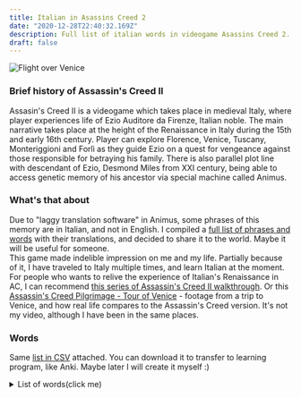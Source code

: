 ```yaml
---
title: Italian in Asassins Creed 2
date: "2020-12-28T22:40:32.169Z"
description: Full list of italian words in videogame Asassins Creed 2.
draft: false
---
```

![Flight over Venice](/ac2-1.jpg)
### Brief history of Assassin's Creed II
Assasin's Creed II is a videogame which takes place in medieval Italy, where player experiences life of Ezio Auditore da Firenze, Italian noble. The main narrative takes place at the height of the Renaissance in Italy during the 15th and early 16th century. Player can explore Florence, Venice, Tuscany, Monteriggioni and Forlì as they guide Ezio on a quest for vengeance against those responsible for betraying his family. There is also parallel plot line with descendant of Ezio, Desmond Miles from XXI century, being able to access genetic memory of his ancestor via special machine called Animus. 
### What's that about

Due to "laggy translation software" in Animus, some phrases of this memory are in Italian, and not in English.
I compiled a [full list of phrases and words](#words) with their translations, and decided to share it to the world. Maybe it will be useful for someone.  
This game made indelible impression on me and my life. 
Partially because of it, I have traveled to Italy multiple times, and learn Italian at the moment.  
For people who wants to relive the experience of Italian's Renaissance in AC, I can recommend [this series of Assassin's Creed II walkthrough](https://www.youtube.com/watch?v=67xgpIpFDKM&list=PLihL86qFbHcx1-Em-u3uPE1HL7J2qb0hY). Or this [Assassin's Creed Pilgrimage - Tour of Venice](https://www.youtube.com/watch?v=Z_EpzZSBWDI) - footage from a trip to Venice, and how real life compares to the Assassin's Creed version. It's not my video, although I have been in the same places.



### Words
Same [list in CSV](/italian.csv) attached. You can download it to transfer to learning program, like Anki. Maybe later I will create it myself :)
<details> <summary>  List of words(click me) </summary>

Grullo  - Idiot  
Codardo  - Coward  
Uccidetelo  - Kill him  
Ben trovato  - Good to see you  
Fottiti  - Go fuck yourself  
Tartaruga  - Tortouse  
Cazzo  - Fuck  
Sveglia  - Wake up  
Figlio d’un cane  - Son of a bitch  
Perdonate, Messere  - Forgive me, sir  
Chiedo venia  - I beg your pardon  
Voglio la sua testa  - Bring me his head  
Avete la mia parola  - You have my word  
Ben trovato  - Well met  
Come sempre  - Same as ever  
Bischero  - Penis  
Buon giorno a Voi, madre  - Good day to you, mother  
Come state  - How are you?  
Sto bene  - I’m good  
Con piacere  - With pleasure  
Molto onorato  - It is a pleasure to meet you  
L’onore è mio  - The honor is mine  
Immagino  - I guess  
Vi ringrazio, Madonna  - Thank you  
Anch’io  - Me too  
Amore mio  - My love  
Birbante  - Naughty  
Ehi, lurido porco!  - Hey, dirty pig!  
Ma che ti piglia  - What the hell  
Puttana  - Whore  
Basta! Mi arrendo  - Stop, I yield  
Va bene  - Okay  
idiota  - Idiot  
Abbattetelo  - Put him down  
Ti Prego  - Please  
Che pasticcio  - What a mess  
Tutto il santo giorno che cerco  - I have spend the whole day looking for  
Mi dispiace  - I am sorry  
Non fare il finto tonto  - Don’t play dumb with me  
Bentornato  - Welcome back  
Piccina  - Little one  
Nipote  - Nephew  
Casa dolce Casa  - Home sweet home  
Ma che mi combini  - What were you thinking  
Salute  - Hello  
Ben fatto  - Well done  
Arrivederci e buona Fortuna  - Goodbye and good luck  
Pronti?  - Ready?  
All’ attacco  - Charge!  
Mercenari  - Mercenaries  
Ubriacone  - Drunkard  
Rifiuti  - Trash  
Pezzo di merda  - Piece of shit  
Vorrei solo che avessi sofferto di piu  - I only wish you’d suffered more  
Hai avuto la fine che meritavi  - You met the fate you deserve  
Spero che bru  - I hope you  
Che la morte ti dia la pace che cercavi  - May death provide the peace you sought  
Requiescat in Pace  - Rest In Peace  
Campione  - Champion  
Basta lavorare  - Nice work  
Si passa tutto il giorno a bere  - We can drink all day  
Un monstro  - Monster  
Benissimo  - Fine  
Capito?  - Understand?  
Architetto  - Architect  
Buon viaggio  - Good travels  
Non c’e di che  - No problem  
Capisco  - I understand  
Sta’ attento  - Be save  
Tagliagole  - Cutthroat  
Ma certo  - Yes  
Nessun problema  - Not a problem  
Buona Fortuna  - Good luck  
Merda  - Shit  
Molto bene  - Very good  
Di gracia  - Please  
In nine di Dio  - In the name of god  
Vi scongiuro, pieta  - I beg you, mercy!  
Nessuna pieta  - No mercy  
Cane maledetto  - Dog  
Muori  - Die  
Quetatevi  - Be still  
Aprite la Porta  - Open the door  
Maledetta porta  - Fucking door  
Maledetto  - Damn it  
Che il diavolo ti porti  - Go to hell  
Stammi lontano  - Get away from me  
Popolo e liberta  - People and liberty  
Che il signore ci protegga  - God save us all  
Porca vacca  - God damn it  
Bastardi  - Bastards  
Intesi?  - Understand?  
Ottima notizia  - Great news  
Mi duole dover giungere a tanto  - I am sorry that it came to this  
Ora sei libero dalla paura  - Be free of your fear now  
Vattene via  - Go away  
La fede dovrebbe dare conforto, non pena  - Faith should bring comfort, not pain  
Vai, amico, libero da fardelli e paure  - Go forward friend, unburdened and unafraid  
La bella Venezia  - Beautiful Venice  
Che la Fortuna favorisca la tua lama  - Fortuna favor your blade  
Grazie mille  - Big thanks  
Tutti a bordo  - All aboard  
Fra poco si sapla  - We are leaving soon  
Traghetto  - Ferry  
Basta!  - Stop!  
Aiutatemi  - Help me  
Aiuto  - Help  
Qualcuno mi faccia scendere da quest’ affare  - Someone get me off this thing  
Sembra come una donna per me  - Sounds like my kind of lady  
Coglione  - Jerk  
Baggianate  - Nonsense  
Non Ora  - Not now  
Figlio di puttana  - Son of a bitch  
Porco demonio  - Goddamnit  
Qua l‘ultimo arrivato dá gli ordini  - Can’t believe I am taking orders from this guy  
Come vuoi  - As you wish  
Tenetela  - Hold it  
Ficcatelo nel culo your sorry  - You can show your sorry up your ass  
Porca puttana  - Son of a bitch  
Ben fatto  - Well done  
Avanti  - Come on  
Ti venisse il canchero, brutto bastardo  - I hope you catch plague, you bastard  
A te e a quella grandissima troia di tua madre  - You and your whore mother  
Avanti  - Come inside  
Prego  - Welcome  
Molto bene, messere  - Very well, sir  
Che schifo  - How disguisting  
Muovi il culo  - Move your ass  
Smargiasso  - Showoff  
Torno fra un attimo  - I’ll be right back  
Ben trovato  - Good to see you  
In bocca al lupo  - Good luck(lit: into the wolf's mouth)  
Crepi il lupo  - May the wolf die(response to: In bocca al lupo)  
Sii cauto  - Take care  
Povero scemo  - Poor fool  
Guardia  - Guard!  
Non trovo alcuna gioia in questo  - I take no joy in this  
Ma non c‘è altro modo  - But I see no other way  
E cosi  - It is so  
Calme, calm  - Calm  
Vi ringrazio umilmente, maestro  - I humbly thank you, master  
Che idiota sono  - What an idiot I am  
Desolate, mia cara  - Sorry, my dear  
Saputello  - Wise ass  
Che idea del cazzo  - Crazy fucking idea  
Compio questo sacrificio per il bene superiore  - I make this sacrifice for the greater good  
Femminuccia  - Sissy  
Arma da fuoco  - Firearm  
Culo  - Ass  
Coraggio  - Courage  
Benvenuti  - Welcome  
Lottatori  - Fighters  
Campione  - Champion  
Lealmente  - Fair and square  
Rottinculo  - Cocksucker  
Stronzo  - Fucker  
Che la morte non sia crudele  - Death not be unkind  
Che spettacolo  - What a show  
Asino  - Donkey  
E un onore fare la vostra conoscenza, illustrissimo  - It is an honor to make your acquaintance, Doge  
Luridi codardi  - Fucking cowards  
Miserabili pezzi di merda  - You spineless pieces of shit  
Ciucciami i coglioni, muso da mona  - Suck my balls, you ducking idiot  
Grassone bastardo  - Fat bastard  
Non temete l‘oscurità, Accettate il suo abbraccio  - fear not the darkness, but welcome it’s embrace  
Pace e tranquillità  - Peace and quiet  
Davvero  - Really  
Cento di questi giorni  - Happy Birthday  
Grandioso  - How grand  
Guerriero  - Warrior  
A cuccia, tu  - Down, you  
Hombrecito  - Boy  
Magnifico  - Wonderful  
Notevole  - Impressive  
Bravissimo  - Very Good  
Cosa  - What  
Caro  - Darling  
Aspetta  - Wait  
Sangue di giuda  - God damn it  
Canaglie  - Rascals  
Porco demonio  - Rucking hell  
Balle  - Balls  
Fica  - Cunt  
Le tette  - Tits  
Seguimi  - Follow me!  
Aprite la porta  - Open the door  
Presto  - Hurry  
Basta  - Enough!  
Stolti  - Fools  
Babbo  - Father  
Zitto, marmocchio  - Shut up, kid  
Muori col tuo orgoglio, per quanto vale  - Die with your Pride, for all it’s worth  
Che miserie nascono dall‘avidita  - What wreched things are Born of greed  
Stramaladetto  - Fucking  
Se lo dici zu  - If you say so  
Salve  - Hello  
Non e un compito facile il mio  - This is not an easy thing I do  
Non e una scelta che compio a cuor leggero  - This is not a choice I make lightly  
Non si passa  - None shall pass  
Questo non e che un atto dovuto  - This is something that must be done  
La tua morte non sara inutile  - Your death with serve a purpose  
Incominciamo  - Let’s begin  
Mi rincresce, ma non c‘e altro modo  - I am truly sorry, but there’re is no other way  
Per quanto sia penoso il trapasso, lieto sara il tuo sonno  - Though the passing may be painful, it will be a gentle sleep  
Benche il mio cuore sia turbato, la mia mente e lucida  - Though my heart may be tormented, my head is clear  
Vedrò compiuta l‘opera di mio padre  - I will see my fathers work completed  
Lo faccio per il popolo  - I do this for the people  
Va‘ Ora. Che sia il tuo Dio a giudicarti  - Go now. That you may be judged by your God  
Vai a farti fottere  - Go fuck yourself  
Nulla e reale, tutto e lecito  - Nothing is true, everything is permitted  
Che cosa fate qui  - What are you doing there  
Buona questa  - Good one  
Vero  - Right  
Salve  - Hello  
Perfetto  - Perfect  
Insieme  - Together  
Dio mi salvi  - God save me  
Calmatevi  - Calm down  
Vi ringrazio di tutto quello che avete fatto per me. Addio.  - Thank you very much for everything you have done for me. Farewell  
Imbecille  - Jerk  
La mia amata  - My beloved  
Perdonatemi  - Forgive me  
Ladro  - Thief  
Lieta di conoscervi  - Nice to meet you  
Abbiamo bisogno del vostro aiuto  - We need help  
Scusatemi  - Excuse me  
Cane rognoso  - Shabby dog  
Di nuovo  - Again  
Sentite  - Listen  
Salve, cittadini di Roma  - Hail citizens of Rome  
Chiudi la bocca  - Shut your mouth  
Ipocrita  - Hypocrit  
Vai a farti fottere, troia  - Go fuck your self, whore  
Procedece  - Do it!  
Ucciderlo  - Kill him  
Che tu possa conoscere la verità nella morta  - May you know truth in death  
Il mondo è migliore senza di te  - The world is better without you  
Ma che meraviglia  - Well, isn’t that good enough?  
Sul serio  - Seriously?  
Furbacchione  - Wise ass  
Cominciamo ora  - Starting now  
Il piacere immeritato si consuma da se  - Pleasure unearned consumes itself  
Mio marito vi ammazzerà tutti  - My husband is going to murder all of you  
Che tu sia pari nella morte  - May you be equal in death  
Stanotte  - This night  
Vieni con me  - Come with me  
Un tale  - Some guy  
Che nessuno ricordi il tuo nome  - May no one remember your name  
Capisco  - Understand  
Attractants  - Likewise  
Incredibile  - Incredible  
Che presuntuoso  - Go bury your head  
A presto  - Goodbye  
Che meraviglia  - How beautiful  
Molto curioso  - Very interesting  
Madamigella  - Miss  
Libraia  - Book monger  
Perché ridi  - Why are you laughing  
Buffone  - Your jester  
Una tortura  - Torture  
Intesi  - Understood  
E affascinante  - Its attractive  
Sembra squisito  - Looks delicious  
Dannazione  - Damn  
Vieni  - Come  
</details>


